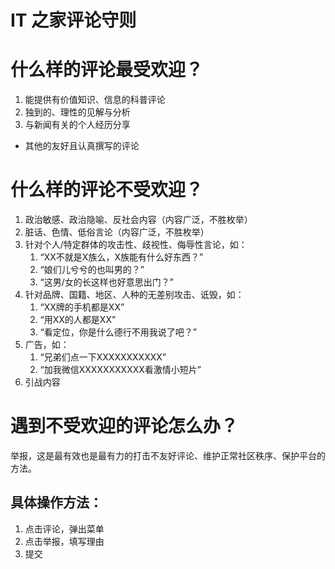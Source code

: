 # IT 之家评论守则
# 什么样的评论最受欢迎？

1. 能提供有价值知识、信息的科普评论
2. 独到的、理性的见解与分析
3. 与新闻有关的个人经历分享
- 其他的友好且认真撰写的评论

# 什么样的评论不受欢迎？

1. 政治敏感、政治隐喻、反社会内容（内容广泛，不胜枚举）
2. 脏话、色情、低俗言论（内容广泛，不胜枚举）
3. 针对个人/特定群体的攻击性、歧视性、侮辱性言论，如：
    1. “XX不就是X族么，X族能有什么好东西？”
    2. “娘们儿兮兮的也叫男的？”
    3. “这男/女的长这样也好意思出门？”
4. 针对品牌、国籍、地区、人种的无差别攻击、诋毁，如：
    1. “XX牌的手机都是XX”
    2. “用XX的人都是XX”
    3. “看定位，你是什么德行不用我说了吧？”
5. 广告，如：
    1. “兄弟们点一下XXXXXXXXXXX”
    2. “加我微信XXXXXXXXXXX看激情小短片”
6. 引战内容

# 遇到不受欢迎的评论怎么办？

举报，这是最有效也是最有力的打击不友好评论、维护正常社区秩序、保护平台的方法。

## 具体操作方法：

1. 点击评论，弹出菜单
2. 点击举报，填写理由
3. 提交